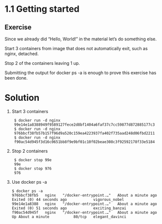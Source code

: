 # 1.1 Getting started

## Exercise

Since we already did “Hello, World!” in the material let’s do something else.

Start 3 containers from image that does not automatically exit, such as nginx, detached.

Stop 2 of the containers leaving 1 up.

Submitting the output for docker ps -a is enough to prove this exercise has been done.

# Solution 

1. Start 3 containers

        
        $ docker run -d nginx
        99e14e1a8388949f9589127fece2d8bf1404a6faf37c7cc59877d872885177c3
        $ docker run -d nginx
        976bbcf38fb57b157f96d9a520c159ea4223937fa402f735aad248d06fbd2211
        $ docker run -d nginx
        f90ac54d945f3d16c0651bb8f9e9bf01c10f02beae308c3f92592178f33e5184

2. Stop 2 containers

        $ docker stop 99e
        99e
        $ docker stop 976
        976


3. Use docker ps -a

       $ docker ps -a
       976bbcf38fb5   nginx   "/docker-entrypoint.…"   About a minute ago   Exited (0) 44 seconds ago            vigorous_nobel
       99e14e1a8388   nginx   "/docker-entrypoint.…"   About a minute ago   Exited (0) 51 seconds ago            exciting_banzai
       f90ac54d945f   nginx   "/docker-entrypoint.…"   About a minute ago   Up About a minute           80/tcp   elegant_davinci
